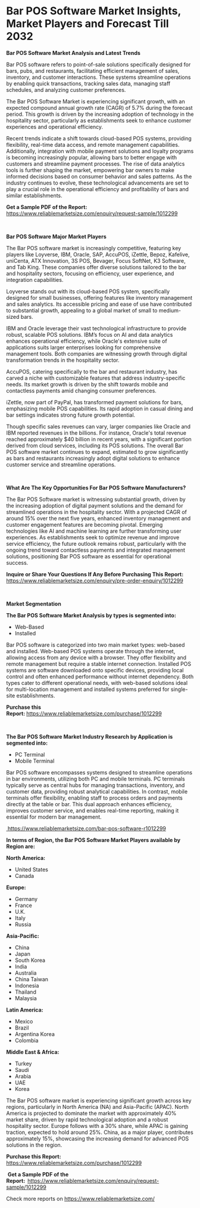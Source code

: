 <p><h1>Bar POS Software Market Insights, Market Players and Forecast Till 2032</h1></p><p><strong>Bar POS Software Market Analysis and Latest Trends</strong></p>
<p><p>Bar POS software refers to point-of-sale solutions specifically designed for bars, pubs, and restaurants, facilitating efficient management of sales, inventory, and customer interactions. These systems streamline operations by enabling quick transactions, tracking sales data, managing staff schedules, and analyzing customer preferences. </p><p>The Bar POS Software Market is experiencing significant growth, with an expected compound annual growth rate (CAGR) of 5.7% during the forecast period. This growth is driven by the increasing adoption of technology in the hospitality sector, particularly as establishments seek to enhance customer experiences and operational efficiency. </p><p>Recent trends indicate a shift towards cloud-based POS systems, providing flexibility, real-time data access, and remote management capabilities. Additionally, integration with mobile payment solutions and loyalty programs is becoming increasingly popular, allowing bars to better engage with customers and streamline payment processes. The rise of data analytics tools is further shaping the market, empowering bar owners to make informed decisions based on consumer behavior and sales patterns. As the industry continues to evolve, these technological advancements are set to play a crucial role in the operational efficiency and profitability of bars and similar establishments.</p></p>
<p><strong>Get a Sample PDF of the Report:&nbsp;</strong> <a href="https://www.reliablemarketsize.com/enquiry/request-sample/1012299?utm_campaign=3262&utm_medium=2&utm_source=Github&utm_content=ia&utm_term=05032025&utm_id=bar-pos-software">https://www.reliablemarketsize.com/enquiry/request-sample/1012299</a></p>
<p>&nbsp;</p>
<p><strong>Bar POS Software Major Market Players</strong></p>
<p><p>The Bar POS software market is increasingly competitive, featuring key players like Loyverse, IBM, Oracle, SAP, AccuPOS, iZettle, Bepoz, Kafelive, uniCenta, ATX Innovation, 3S POS, Bevager, Focus SoftNet, K3 Software, and Tab King. These companies offer diverse solutions tailored to the bar and hospitality sectors, focusing on efficiency, user experience, and integration capabilities.</p><p>Loyverse stands out with its cloud-based POS system, specifically designed for small businesses, offering features like inventory management and sales analytics. Its accessible pricing and ease of use have contributed to substantial growth, appealing to a global market of small to medium-sized bars.</p><p>IBM and Oracle leverage their vast technological infrastructure to provide robust, scalable POS solutions. IBM’s focus on AI and data analytics enhances operational efficiency, while Oracle's extensive suite of applications suits larger enterprises looking for comprehensive management tools. Both companies are witnessing growth through digital transformation trends in the hospitality sector.</p><p>AccuPOS, catering specifically to the bar and restaurant industry, has carved a niche with customizable features that address industry-specific needs. Its market growth is driven by the shift towards mobile and contactless payments amid changing consumer preferences.</p><p>iZettle, now part of PayPal, has transformed payment solutions for bars, emphasizing mobile POS capabilities. Its rapid adoption in casual dining and bar settings indicates strong future growth potential.</p><p>Though specific sales revenues can vary, larger companies like Oracle and IBM reported revenues in the billions. For instance, Oracle's total revenue reached approximately $40 billion in recent years, with a significant portion derived from cloud services, including its POS solutions. The overall Bar POS software market continues to expand, estimated to grow significantly as bars and restaurants increasingly adopt digital solutions to enhance customer service and streamline operations.</p></p>
<p>&nbsp;</p>
<p><strong>What Are The Key Opportunities For Bar POS Software Manufacturers?</strong></p>
<p><p>The Bar POS Software market is witnessing substantial growth, driven by the increasing adoption of digital payment solutions and the demand for streamlined operations in the hospitality sector. With a projected CAGR of around 15% over the next five years, enhanced inventory management and customer engagement features are becoming pivotal. Emerging technologies like AI and machine learning are further transforming user experiences. As establishments seek to optimize revenue and improve service efficiency, the future outlook remains robust, particularly with the ongoing trend toward contactless payments and integrated management solutions, positioning Bar POS software as essential for operational success.</p></p>
<p><strong>Inquire or Share Your Questions If Any Before Purchasing This Report:</strong> <a href="https://www.reliablemarketsize.com/enquiry/pre-order-enquiry/1012299?utm_campaign=3262&utm_medium=2&utm_source=Github&utm_content=ia&utm_term=05032025&utm_id=bar-pos-software">https://www.reliablemarketsize.com/enquiry/pre-order-enquiry/1012299</a></p>
<p>&nbsp;</p>
<p><strong>Market Segmentation</strong></p>
<p><strong>The Bar POS Software Market Analysis by types is segmented into:</strong></p>
<p><ul><li>Web-Based</li><li>Installed</li></ul></p>
<p><p>Bar POS software is categorized into two main market types: web-based and installed. Web-based POS systems operate through the internet, allowing access from any device with a browser. They offer flexibility and remote management but require a stable internet connection. Installed POS systems are software downloaded onto specific devices, providing local control and often enhanced performance without internet dependency. Both types cater to different operational needs, with web-based solutions ideal for multi-location management and installed systems preferred for single-site establishments.</p></p>
<p><strong>Purchase this Report:&nbsp;</strong><a href="https://www.reliablemarketsize.com/purchase/1012299?utm_campaign=3262&utm_medium=2&utm_source=Github&utm_content=ia&utm_term=05032025&utm_id=bar-pos-software">https://www.reliablemarketsize.com/purchase/1012299</a></p>
<p>&nbsp;</p>
<p><strong>The Bar POS Software Market Industry Research by Application is segmented into:</strong></p>
<p><ul><li>PC Terminal</li><li>Mobile Terminal</li></ul></p>
<p><p>Bar POS software encompasses systems designed to streamline operations in bar environments, utilizing both PC and mobile terminals. PC terminals typically serve as central hubs for managing transactions, inventory, and customer data, providing robust analytical capabilities. In contrast, mobile terminals offer flexibility, enabling staff to process orders and payments directly at the table or bar. This dual approach enhances efficiency, improves customer service, and enables real-time reporting, making it essential for modern bar management.</p></p>
<p><a href="https://www.reliablemarketsize.com/bar-pos-software-r1012299?utm_campaign=3262&utm_medium=2&utm_source=Github&utm_content=ia&utm_term=05032025&utm_id=bar-pos-software">&nbsp;https://www.reliablemarketsize.com/bar-pos-software-r1012299</a></p>
<p><strong>In terms of Region, the Bar POS Software Market Players available by Region are:</strong></p>
<p>
    <p> <strong> North America: </strong>
        <ul>
            <li>United States</li>
            <li>Canada</li>
        </ul>
        </p> 
    <p> <strong> Europe: </strong>
        <ul>
            <li>Germany</li>
            <li>France</li>
            <li>U.K.</li>
            <li>Italy</li>
            <li>Russia</li>
        </ul>
        </p> 
    <p> <strong> Asia-Pacific: </strong>
        <ul>
            <li>China</li>
            <li>Japan</li>
            <li>South Korea</li>
            <li>India</li>
            <li>Australia</li>
            <li>China Taiwan</li>
            <li>Indonesia</li>
            <li>Thailand</li>
            <li>Malaysia</li>
        </ul>
        </p> 
    <p> <strong> Latin America: </strong>
        <ul>
            <li>Mexico</li>
            <li>Brazil</li>
            <li>Argentina Korea</li>
            <li>Colombia</li>
        </ul>
        </p> 
    <p> <strong> Middle East & Africa: </strong>
        <ul>
            <li>Turkey</li>
            <li>Saudi</li>
            <li>Arabia</li>
            <li>UAE</li>
            <li>Korea</li>
        </ul>
    </p>
    </p>
<p><p>The Bar POS software market is experiencing significant growth across key regions, particularly in North America (NA) and Asia-Pacific (APAC). North America is projected to dominate the market with approximately 40% market share, driven by rapid technological adoption and a robust hospitality sector. Europe follows with a 30% share, while APAC is gaining traction, expected to hold around 25%. China, as a major player, contributes approximately 15%, showcasing the increasing demand for advanced POS solutions in the region.</p></p>
<p><strong>Purchase this Report: </strong><a href="https://www.reliablemarketsize.com/purchase/1012299?utm_campaign=3262&utm_medium=2&utm_source=Github&utm_content=ia&utm_term=05032025&utm_id=bar-pos-software">https://www.reliablemarketsize.com/purchase/1012299</a></p>
<p>&nbsp;<strong>Get a Sample PDF of the Report:&nbsp;&nbsp;</strong><a href="https://www.reliablemarketsize.com/enquiry/request-sample/1012299?utm_campaign=3262&utm_medium=2&utm_source=Github&utm_content=ia&utm_term=05032025&utm_id=bar-pos-software">https://www.reliablemarketsize.com/enquiry/request-sample/1012299</a></p>
<p><strong></strong></p>
<p>Check more reports on <a href="https://www.reliablemarketsize.com/?utm_campaign=3262&utm_medium=2&utm_source=Github&utm_content=ia&utm_term=05032025&utm_id=bar-pos-software">https://www.reliablemarketsize.com/</a></p>